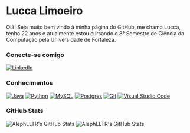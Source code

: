 # Lucca Limoeiro 

Olá! Seja muito bem vindo à minha página do GitHub, me chamo Lucca, tenho 22 anos e atualmente estou cursando o 8° Semestre de Ciência da Computação pela Universidade de Fortaleza.

### Conecte-se comigo

[![LinkedIn](https://custom-icon-badges.demolab.com/badge/LinkedIn-0A66C2?logo=linkedin-white&logoColor=fff)](https://www.linkedin.com/in/lucca-limoeiro-13b30b231/)

### Conhecimentos

[![Java](https://img.shields.io/badge/Java-%23ED8B00.svg?logo=openjdk&logoColor=white)](#)
[![Python](https://img.shields.io/badge/Python-3776AB?logo=python&logoColor=fff)](#)
[![MySQL](https://img.shields.io/badge/MySQL-4479A1?logo=mysql&logoColor=fff)](#)
[![Postgres](https://img.shields.io/badge/Postgres-%23316192.svg?logo=postgresql&logoColor=white)](#)
[![Git](https://img.shields.io/badge/Git-F05032?logo=git&logoColor=fff)](#)
[![Visual Studio Code](https://custom-icon-badges.demolab.com/badge/Visual%20Studio%20Code-0078d7.svg?logo=vsc&logoColor=white)](#)

### GitHub Stats

<img src="https://github-readme-stats.vercel.app/api?username=AlephLLTR&theme=nightowl&show_icons=true&hide_border=false&count_private=true" alt="AlephLLTR's GitHub Stats" /> <img src="https://github-readme-stats.vercel.app/api/top-langs/?username=AlephLLTR&theme=nightowl&show_icons=true&hide_border=false&layout=compact" alt="AlephLLTR's GitHub Stats" />


